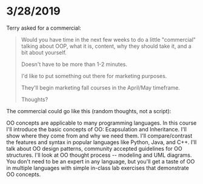 # 3/28/2019

Terry asked for a commercial:

> Would you have time in the next few weeks to do a little "commercial" talking about OOP, what it is, content, why they should take it, and a bit about yourself.
> 
> Doesn't have to be more than 1-2 minutes. 
> 
> I'd like to put something out there for marketing purposes. 
> 
> They'll begin marketing fall courses in the April/May timeframe. 
> 
> Thoughts?

The commercial could go like this (random thoughts, not a script):

OO concepts are applicable to many programming languages. In this course I'll introduce the basic concepts of OO: Ecapsulation and Inheritance. I'll show where they come from and why we need them. I'll compare/contrast the features and syntax in popular languages like Python, Java, and C++. I'll talk about OO design patterns, community accepted guidelines for OO structures. I'll look at OO thought process -- modeling and UML diagrams. You don't need to be an expert in any language, but you'll get a taste of OO in multiple languages with simple in-class lab exercises that demonstrate OO concepts.
